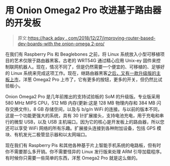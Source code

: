 # 用 Onion Omega2 Pro 改进基于路由器的开发板

> 原文:[https://hack aday . com/2018/12/27/improving-router-based-dev-boards-with the onion-omega 2-pro/](https://hackaday.com/2018/12/27/improving-router-based-dev-boards-with-the-onion-omega2-pro/)

在我们有 Raspberry Pis 和 Beaglebones 之前，将 Linux 系统放入小型可移植项目的艺术仅限于路由器黑客。古老的 WRT54G 通过精心应用 Unix-ey 固件来控制联网机器人。现在，情况不同了，但是仍然需要一个便宜的、可移植的、足够好的 Linux 系统来完成这项工作。现在，继路由器黑客[之后，又有一款升级版的主板上市](https://www.crowdsupply.com/onion/omega2-pro)，洋葱 Omega2 Pro 上市了，它有更多的按钮，更多的开关，但仍然比试验板小。

Onion Omega2 Pro 是几年前推出的支持试验板的 SoM 的升级版。专业版采用 580 MHz MIPS CPU，512 MB 内存(更新:这是 128 MB 物理内存和 384 MB 闪存交换文件)，8 GB 存储空间，以及与 b/g/n WiFi 的连接。与以前的版本不同，这是一个功能更强大的系统，具有 30 针扩展接头，支持电池充电，用于充电和串行的微型 USB，以及 USB 主机端口。因为它的核心是开发板上的路由器，所以您还可以享受 WiFi 网络的所有乐趣。扩展接头连接到各种附加设备，包括 GPS 模块、有机发光二极管显示器和以太网端口。

现在我们有 Raspberry Pis 和其他各种基于片上智能手机系统的电路板，但有时你不需要那么多开销。你不需要怪异的 Linux 发行版来处理 ARM 引导加载程序。有时候你只需要一些简单的东西，洋葱 Omega2 Pro 就是这么做的。